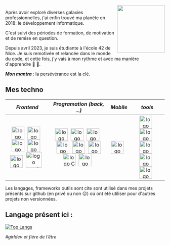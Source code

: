 <img align="right" width="150" height="150" src="https://octodex.github.com/images/femalecodertocat.png"/>

Après avoir exploré diverses galaxies professionnelles, j'ai enfin trouvé ma planète en 2018: le développement informatique.

C'est suivi des périodes de formation, de motivation et de remise en question.

Depuis avril 2023, je suis étudiante à l'école 42 de Nice. 
Je suis remotivée et relancée dans le monde du code, et cette fois, j'y vais à mon rythme et avec ma manière d'apprendre 🐢 🦓.


_**Mon mantra**_ : la persévérance est la clé.

## Mes techno

| *Frontend* | *Programation (back, ...)* | *Mobile* | *tools* |
| :---------------: |:---------------:| :-----:| :-----:|
|<img width="40px" style="margin-right: 10px" title="html" alt="logo html" src="https://cdn.jsdelivr.net/gh/devicons/devicon/icons/html5/html5-original.svg"/><img width="40px" style="margin-right: 10px" title="css3" alt="logo css3" src="https://cdn.jsdelivr.net/gh/devicons/devicon/icons/css3/css3-original.svg"/><img width="40px" style="margin-right: 10px" title="sass" alt="logo sass" src="https://cdn.jsdelivr.net/gh/devicons/devicon/icons/sass/sass-original.svg"/><img width="40px" style="margin-right: 10px" title="jQuery" alt="logo jQuery" src="https://cdn.jsdelivr.net/gh/devicons/devicon/icons/jquery/jquery-plain-wordmark.svg"/><img width="40px" style="margin-right: 10px" title="react" alt="logo react" src="https://cdn.jsdelivr.net/gh/devicons/devicon/icons/react/react-original-wordmark.svg"/><img width="50px" style="margin-right: 10px" title="next js" alt="logo next js" src="https://gitlab.com/uploads/-/system/project/avatar/35899002/nextjs-boilerplate-logo.png"/>|<img width="40px" style="margin-right: 10px" title="javascript" alt="logo javascript" src="https://cdn.jsdelivr.net/gh/devicons/devicon/icons/javascript/javascript-original.svg"/><img width="40px" style="margin-right: 10px" title="typescript" alt="logo typescript" src="https://cdn.jsdelivr.net/gh/devicons/devicon/icons/typescript/typescript-original.svg"/><img width="40px" style="margin-right: 10px" title="php" alt="logo php" src="https://cdn.jsdelivr.net/gh/devicons/devicon/icons/php/php-original.svg"/><img width="40px" style="margin-right: 10px"  title="mySql" alt="logo mySql" src="https://cdn.jsdelivr.net/gh/devicons/devicon/icons/mysql/mysql-original-wordmark.svg"/><img width="40px" style="margin-right: 10px"  title="express" alt="logo express" src="https://assets.website-files.com/61ca3f775a79ec5f87fcf937/6202fcdee5ee8636a145a41b_1234.png"/><img width="40px"  title="MongoDB" alt="logo MongoDB" src="https://cdn.jsdelivr.net/gh/devicons/devicon/icons/mongodb/mongodb-original-wordmark.svg"/><img src="https://cdn.jsdelivr.net/gh/devicons/devicon@latest/icons/c/c-original.svg" width="40px" style="margin-right: 10px" title="C" alt="logo C"/><img src="https://cdn.jsdelivr.net/gh/devicons/devicon@latest/icons/cplusplus/cplusplus-original.svg" width="40px" style="margin-right: 10px" title="CPP" alt="logo CPP"/>|<img width="40px" height="40px" style="margin-right: 10px"  title="react native" alt="logo react native" src="https://cdn.worldvectorlogo.com/logos/react-native-1.svg"/>|<img width="40px" style="margin-right: 10px" title="vscode" alt="logo vscode" src="https://cdn.jsdelivr.net/gh/devicons/devicon/icons/vscode/vscode-original-wordmark.svg"/><img width="40px" style="margin-right: 10px" title="git" alt="logo git" src="https://cdn.jsdelivr.net/gh/devicons/devicon/icons/git/git-plain-wordmark.svg"/><img width="40px" style="margin-right: 10px" title="docker" alt="logo docker" src="https://cdn.jsdelivr.net/gh/devicons/devicon/icons/docker/docker-original-wordmark.svg"/><img width="40px" style="margin-right: 10px" title="npm" alt="logo npm" src="https://cdn.jsdelivr.net/gh/devicons/devicon/icons/npm/npm-original-wordmark.svg"/><img width="40px" style="margin-right: 10px" title="composer" alt="logo composer" src="https://cdn.jsdelivr.net/gh/devicons/devicon/icons/composer/composer-original.svg"/> |


Les langages, frameworks outils sont cite sont utilisé dans mes projets présents sur github (en privé ou non 😉) oú ont été utiliser pour d'autres projets non versionnées.


## Langage présent ici  :
[![Top Langs](https://github-readme-stats-git-origin-amelmnd.vercel.app/api/top-langs/?username=amelmnd&count-private=true&layout=compact&show_icons=true&theme=dracula&langs_count=7)](github-readme-stats-git-origin-amelmnd.vercel.app)


_#girldev et fière de l’être_

